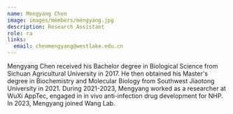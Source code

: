 ```yaml
---
name: Mengyang Chen
image: images/members/mengyang.jpg
description: Research Assistant
role: ra
links:
  email: chenmengyang@westlake.edu.cn
---
```


Mengyang Chen received his Bachelor degree in Biological Science from Sichuan Agricultural University in 2017. He then obtained his Master's degree in Biochemistry and Molecular Biology from Southwest Jiaotong University in 2021. During 2021-2023, Mengyang worked as a researcher at WuXi AppTec, engaged in in vivo anti-infection drug development for NHP. In 2023, Mengyang joined Wang Lab.
